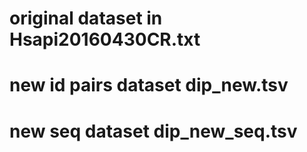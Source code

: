# original dataset in Hsapi20160430CR.txt
# new id pairs dataset dip_new.tsv
# new seq dataset dip_new_seq.tsv